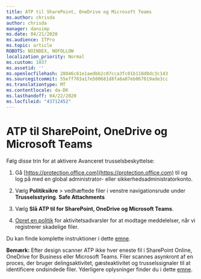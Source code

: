 ```yaml
---
title: ATP til SharePoint, OneDrive og Microsoft Teams
ms.author: chrisda
author: chrisda
manager: dansimp
ms.date: 04/21/2020
ms.audience: ITPro
ms.topic: article
ROBOTS: NOINDEX, NOFOLLOW
localization_priority: Normal
ms.custom: 1037
ms.assetid: ''
ms.openlocfilehash: 28046c61e1aedbb2c07cca3fc01b118d0dc3c143
ms.sourcegitcommit: 55eff703a17e500681d8fa6a87eb067019ade3cc
ms.translationtype: MT
ms.contentlocale: da-DK
ms.lasthandoff: 04/22/2020
ms.locfileid: "43712452"
---
```

# <a name="atp-for-sharepoint-onedrive-and-microsoft-teams"></a>ATP til SharePoint, OneDrive og Microsoft Teams

Følg disse trin for at aktivere Avanceret trusselsbeskyttelse:

1. Gå [https://protection.office.com](https://protection.office.com) til og log på med en global administrator- eller sikkerhedsadministratorkonto.

2. Vælg **Politiksikre** \> vedhæftede filer i venstre navigationsrude under **Trusselsstyring**. **Safe Attachments**

3. Vælg **Slå ATP til for SharePoint, OneDrive og Microsoft Teams**.

4. [Opret en politik](https://docs.microsoft.com/office365/securitycompliance/create-activity-alerts) for aktivitetsadvarsler for at modtage meddelelser, når vi registrerer skadelige filer.

Du kan finde komplette instruktioner i dette [emne](https://docs.microsoft.com/office365/securitycompliance/turn-on-atp-for-spo-odb-and-teams).

**Bemærk:** Efter design scanner ATP ikke hver eneste fil i SharePoint Online, OneDrive for Business eller Microsoft Teams. Filer scannes asynkront af en proces, der bruger delingsaktivitet, gæsteaktivitet og trusselssignaler til at identificere ondsindede filer. Yderligere oplysninger finder du i dette [emne](https://docs.microsoft.com/office365/securitycompliance/atp-for-spo-odb-and-teams).
